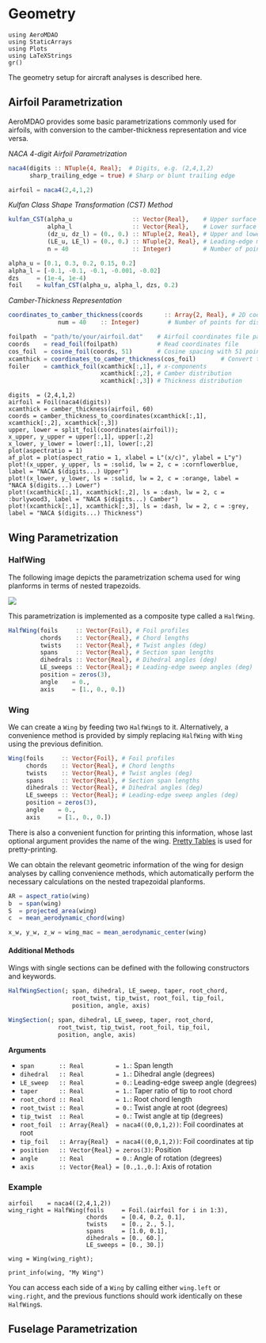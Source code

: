 # Geometry

```@setup aeromdao
using AeroMDAO
using StaticArrays
using Plots
using LaTeXStrings
gr()
```

The geometry setup for aircraft analyses is described here.

## Airfoil Parametrization

AeroMDAO provides some basic parametrizations commonly used for airfoils, with conversion to the camber-thickness representation and vice versa.

*NACA 4-digit Airfoil Parametrization*

```julia
naca4(digits :: NTuple{4, Real};  # Digits, e.g. (2,4,1,2)
      sharp_trailing_edge = true) # Sharp or blunt trailing edge
```

```julia
airfoil = naca4(2,4,1,2)
```

*Kulfan Class Shape Transformation (CST) Method*
```julia
kulfan_CST(alpha_u                 :: Vector{Real},    # Upper surface parameters
           alpha_l                 :: Vector{Real},    # Lower surface parameters
           (dz_u, dz_l) = (0., 0.) :: NTuple{2, Real}, # Upper and lower trailing edge points
           (LE_u, LE_l) = (0., 0.) :: NTuple{2, Real}, # Leading-edge modification coefficient
           n = 40                  :: Integer)         # Number of points on each surface
```

```julia
alpha_u = [0.1, 0.3, 0.2, 0.15, 0.2]
alpha_l = [-0.1, -0.1, -0.1, -0.001, -0.02]
dzs     = (1e-4, 1e-4)
foil    = kulfan_CST(alpha_u, alpha_l, dzs, 0.2)
```

*Camber-Thickness Representation*
```julia
coordinates_to_camber_thickness(coords      :: Array{2, Real}, # 2D coordinates
              num = 40    :: Integer)        # Number of points for distributions 
```

```julia
foilpath  = "path/to/your/airfoil.dat"    # Airfoil coordinates file path
coords    = read_foil(foilpath)           # Read coordinates file
cos_foil  = cosine_foil(coords, 51)       # Cosine spacing with 51 points on upper and lower surfaces
xcamthick = coordinates_to_camber_thickness(cos_foil)       # Convert to camber-thickness representation
foiler    = camthick_foil(xcamthick[:,1], # x-components
                          xcamthick[:,2], # Camber distribution
                          xcamthick[:,3]) # Thickness distribution
```

```@example aeromdao
digits  = (2,4,1,2)
airfoil = Foil(naca4(digits))
xcamthick = camber_thickness(airfoil, 60)
coords = camber_thickness_to_coordinates(xcamthick[:,1], xcamthick[:,2], xcamthick[:,3])
upper, lower = split_foil(coordinates(airfoil));
x_upper, y_upper = upper[:,1], upper[:,2]
x_lower, y_lower = lower[:,1], lower[:,2]
plot(aspectratio = 1)
af_plot = plot(aspect_ratio = 1, xlabel = L"(x/c)", ylabel = L"y")
plot!(x_upper, y_upper, ls = :solid, lw = 2, c = :cornflowerblue, label = "NACA $(digits...) Upper")
plot!(x_lower, y_lower, ls = :solid, lw = 2, c = :orange, label = "NACA $(digits...) Lower")
plot!(xcamthick[:,1], xcamthick[:,2], ls = :dash, lw = 2, c = :burlywood3, label = "NACA $(digits...) Camber")
plot!(xcamthick[:,1], xcamthick[:,3], ls = :dash, lw = 2, c = :grey, label = "NACA $(digits...) Thickness")
```

## Wing Parametrization

### HalfWing

The following image depicts the parametrization schema used for wing planforms in terms of nested trapezoids.

![](https://godot-bloggy.xyz/post/diagrams/WingGeometry.svg)

This parametrization is implemented as a composite type called a `HalfWing`.

```julia
HalfWing(foils     :: Vector{Foil}, # Foil profiles
         chords    :: Vector{Real}, # Chord lengths
         twists    :: Vector{Real}, # Twist angles (deg)
         spans     :: Vector{Real}, # Section span lengths
         dihedrals :: Vector{Real}, # Dihedral angles (deg)
         LE_sweeps :: Vector{Real}; # Leading-edge sweep angles (deg)
         position = zeros(3),
         angle    = 0.,
         axis     = [1., 0., 0.])
```

### Wing

We can create a `Wing` by feeding two `HalfWing`s to it. Alternatively, a convenience method is provided by simply replacing `HalfWing` with `Wing` using the previous definition.

```julia
Wing(foils     :: Vector{Foil}, # Foil profiles
     chords    :: Vector{Real}, # Chord lengths
     twists    :: Vector{Real}, # Twist angles (deg)
     spans     :: Vector{Real}, # Section span lengths
     dihedrals :: Vector{Real}, # Dihedral angles (deg)
     LE_sweeps :: Vector{Real}; # Leading-edge sweep angles (deg)
     position = zeros(3),
     angle    = 0.,
     axis     = [1., 0., 0.])
```

There is also a convenient function for printing this information, whose last optional argument provides the name of the wing. [Pretty Tables](https://github.com/ronisbr/PrettyTables.jl) is used for pretty-printing.

We can obtain the relevant geometric information of the wing for design analyses by calling convenience methods, which automatically perform the necessary calculations on the nested trapezoidal planforms.

```julia
AR = aspect_ratio(wing)
b  = span(wing)
S  = projected_area(wing)
c  = mean_aerodynamic_chord(wing)

x_w, y_w, z_w = wing_mac = mean_aerodynamic_center(wing)
```

#### Additional Methods

Wings with single sections can be defined with the following constructors and keywords.

```julia
HalfWingSection(; span, dihedral, LE_sweep, taper, root_chord,
                  root_twist, tip_twist, root_foil, tip_foil,
                  position, angle, axis)

WingSection(; span, dihedral, LE_sweep, taper, root_chord,
              root_twist, tip_twist, root_foil, tip_foil,
              position, angle, axis)
```
**Arguments**
- `span       :: Real         = 1.`: Span length 
- `dihedral   :: Real         = 1.`: Dihedral angle (degrees)
- `LE_sweep   :: Real         = 0.`: Leading-edge sweep angle (degrees)
- `taper      :: Real         = 1.`: Taper ratio of tip to root chord
- `root_chord :: Real         = 1.`: Root chord length
- `root_twist :: Real         = 0.`: Twist angle at root (degrees)
- `tip_twist  :: Real         = 0.`: Twist angle at tip (degrees)
- `root_foil  :: Array{Real}  = naca4((0,0,1,2))`: Foil coordinates at root
- `tip_foil   :: Array{Real}  = naca4((0,0,1,2))`: Foil coordinates at tip
- `position   :: Vector{Real} = zeros(3)`: Position
- `angle      :: Real         = 0.`: Angle of rotation (degrees)
- `axis       :: Vector{Real} = [0.,1.,0.]`: Axis of rotation

### Example

```@example aeromdao
airfoil    = naca4((2,4,1,2))
wing_right = HalfWing(foils     = Foil.(airfoil for i in 1:3),
                      chords    = [0.4, 0.2, 0.1],
                      twists    = [0., 2., 5.],
                      spans     = [1.0, 0.1],
                      dihedrals = [0., 60.],
                      LE_sweeps = [0., 30.])

wing = Wing(wing_right);

print_info(wing, "My Wing")
```

You can access each side of a `Wing` by calling either `wing.left` or `wing.right`, and the previous functions should work identically on these `HalfWing`s.

## Fuselage Parametrization